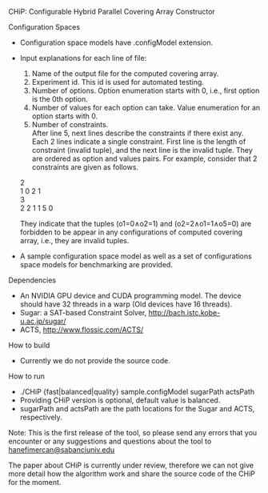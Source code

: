 
CHiP: Configurable Hybrid Parallel Covering Array Constructor

Configuration Spaces
* Configuration space models have .configModel extension.
* Input explanations for each line of file:
  1) Name of the output file for the computed covering array.
  2) Experiment id. This id is used for automated testing. 
  3) Number of options. Option enumeration starts with 0, i.e., first option is the 0th option.
  4) Number of values for each option can take. Value enumeration for an option starts with 0.
  5) Number of constraints.   
  After line 5, next lines describe the constraints if there exist any. Each 2 lines indicate a single constraint. First line is the length of constraint (invalid tuple), and the next line is the invalid tuple. They are ordered as option and values pairs. For example, consider that 2 constraints are given as follows.

  2  
  1 0 2 1  
  3  
  2 2 1 1 5 0  
  
  They indicate that the tuples (o1=0∧o2=1) and (o2=2∧o1=1∧o5=0) are forbidden to be appear in any configurations of computed covering array, i.e., they are invalid tuples.

* A sample configuration space model as well as a set of configurations space models for benchmarking are provided.

Dependencies
* An NVIDIA GPU device and CUDA programming model. The device should have 32 threads in a warp (Old devices have 16 threads).
* Sugar: a SAT-based Constraint Solver, http://bach.istc.kobe-u.ac.jp/sugar/
* ACTS, http://www.flossic.com/ACTS/
  
How to build
* Currently we do not provide the source code.

How to run
* ./CHiP {fast|balanced|quality} sample.configModel sugarPath actsPath
* Providing CHiP version is optional, default value is balanced.
* sugarPath and actsPath are the path locations for the Sugar and ACTS, respectively.

Note: This is the first release of the tool, so please send any errors that you encounter or any suggestions and questions about the tool to hanefimercan@sabanciuniv.edu

The paper about CHiP is currently under review, therefore we can not give more detail how the algorithm work and share the source code of the CHiP for the moment.
